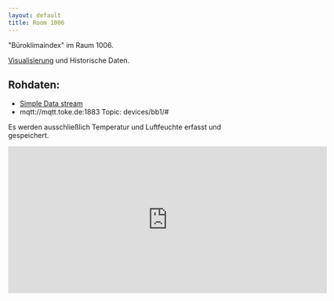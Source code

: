 ```yaml
---
layout: default
title: Room 1006
---
```


"Büroklimaindex" im Raum 1006.

[Visualisierung][grafana] und Historische Daten.

## Rohdaten:

* [Simple Data stream][datastream]
* mqtt://mqtt.toke.de:1883 Topic: devices/bb1/#

Es werden ausschließlich Temperatur und Luftfeuchte erfasst und
gespeichert.

<iframe src="https://mqtt.toke.de/grafana/#/dashboard/db/room-1006?panelId=7&amp;fullscreen&amp;var-node=bb1" width="650" height="300" frameborder="0"></iframe>

[grafana]: https://mqtt.toke.de/grafana/#/dashboard/db/room-1006
[datastream]: https://mqtt.toke.de/office/2/
